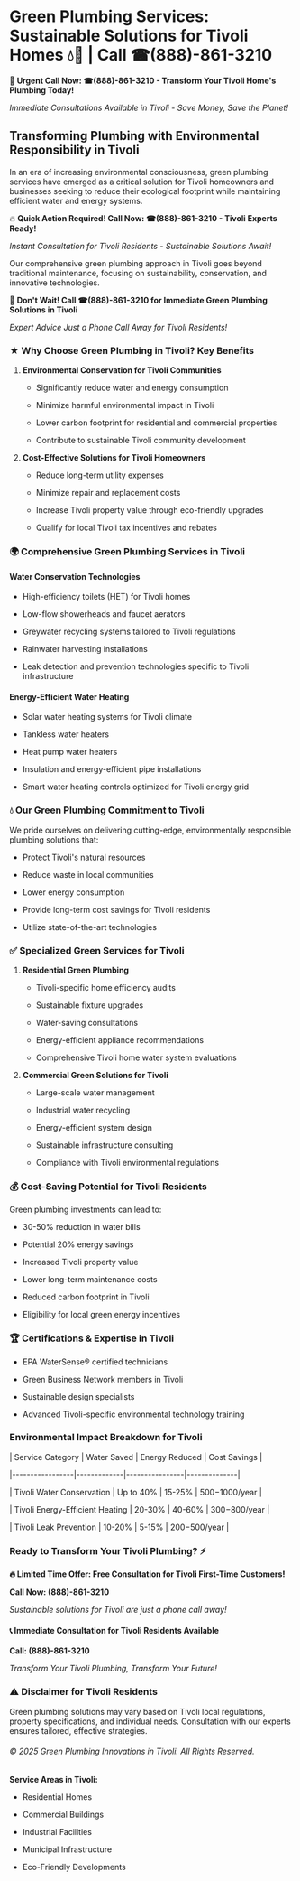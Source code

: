 # Green Plumbing Services: Sustainable Solutions for Tivoli Homes 💧🌿 | Call ☎(888)-861-3210

🚨 **Urgent Call Now: ☎(888)-861-3210 - Transform Your Tivoli Home's Plumbing Today!**
*Immediate Consultations Available in Tivoli - Save Money, Save the Planet!*

## Transforming Plumbing with Environmental Responsibility in Tivoli

In an era of increasing environmental consciousness, green plumbing services have emerged as a critical solution for Tivoli homeowners and businesses seeking to reduce their ecological footprint while maintaining efficient water and energy systems. 

🔥 **Quick Action Required! Call Now: ☎(888)-861-3210 - Tivoli Experts Ready!**
*Instant Consultation for Tivoli Residents - Sustainable Solutions Await!*

Our comprehensive green plumbing approach in Tivoli goes beyond traditional maintenance, focusing on sustainability, conservation, and innovative technologies.

🚨 **Don't Wait! Call ☎(888)-861-3210 for Immediate Green Plumbing Solutions in Tivoli**
*Expert Advice Just a Phone Call Away for Tivoli Residents!*

### ★ Why Choose Green Plumbing in Tivoli? Key Benefits

1. **Environmental Conservation for Tivoli Communities** 
   - Significantly reduce water and energy consumption
   - Minimize harmful environmental impact in Tivoli
   - Lower carbon footprint for residential and commercial properties
   - Contribute to sustainable Tivoli community development

2. **Cost-Effective Solutions for Tivoli Homeowners** 
   - Reduce long-term utility expenses
   - Minimize repair and replacement costs
   - Increase Tivoli property value through eco-friendly upgrades
   - Qualify for local Tivoli tax incentives and rebates

### 🌍 Comprehensive Green Plumbing Services in Tivoli

#### Water Conservation Technologies
- High-efficiency toilets (HET) for Tivoli homes
- Low-flow showerheads and faucet aerators
- Greywater recycling systems tailored to Tivoli regulations
- Rainwater harvesting installations
- Leak detection and prevention technologies specific to Tivoli infrastructure

#### Energy-Efficient Water Heating
- Solar water heating systems for Tivoli climate
- Tankless water heaters
- Heat pump water heaters
- Insulation and energy-efficient pipe installations
- Smart water heating controls optimized for Tivoli energy grid

### 💧 Our Green Plumbing Commitment to Tivoli

We pride ourselves on delivering cutting-edge, environmentally responsible plumbing solutions that:
- Protect Tivoli's natural resources
- Reduce waste in local communities
- Lower energy consumption
- Provide long-term cost savings for Tivoli residents
- Utilize state-of-the-art technologies

### ✅ Specialized Green Services for Tivoli

1. **Residential Green Plumbing**
   - Tivoli-specific home efficiency audits
   - Sustainable fixture upgrades
   - Water-saving consultations
   - Energy-efficient appliance recommendations
   - Comprehensive Tivoli home water system evaluations

2. **Commercial Green Solutions for Tivoli**
   - Large-scale water management
   - Industrial water recycling
   - Energy-efficient system design
   - Sustainable infrastructure consulting
   - Compliance with Tivoli environmental regulations

### 💰 Cost-Saving Potential for Tivoli Residents

Green plumbing investments can lead to:
- 30-50% reduction in water bills
- Potential 20% energy savings
- Increased Tivoli property value
- Lower long-term maintenance costs
- Reduced carbon footprint in Tivoli
- Eligibility for local green energy incentives

### 🏆 Certifications & Expertise in Tivoli

- EPA WaterSense® certified technicians
- Green Business Network members in Tivoli
- Sustainable design specialists
- Advanced Tivoli-specific environmental technology training

### Environmental Impact Breakdown for Tivoli

| Service Category | Water Saved | Energy Reduced | Cost Savings |
|-----------------|-------------|----------------|--------------|
| Tivoli Water Conservation | Up to 40% | 15-25% | $500-$1000/year |
| Tivoli Energy-Efficient Heating | 20-30% | 40-60% | $300-$800/year |
| Tivoli Leak Prevention | 10-20% | 5-15% | $200-$500/year |

### Ready to Transform Your Tivoli Plumbing? ⚡

**🔥 Limited Time Offer: Free Consultation for Tivoli First-Time Customers!**

**Call Now: (888)-861-3210**
*Sustainable solutions for Tivoli are just a phone call away!*

#### 📞 Immediate Consultation for Tivoli Residents Available

**Call: (888)-861-3210**
*Transform Your Tivoli Plumbing, Transform Your Future!*

### ⚠️ Disclaimer for Tivoli Residents

Green plumbing solutions may vary based on Tivoli local regulations, property specifications, and individual needs. Consultation with our experts ensures tailored, effective strategies.

###### © 2025 Green Plumbing Innovations in Tivoli. All Rights Reserved.

**Service Areas in Tivoli:** 
- Residential Homes
- Commercial Buildings
- Industrial Facilities
- Municipal Infrastructure
- Eco-Friendly Developments